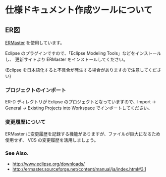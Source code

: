 仕様ドキュメント作成ツールについて
==================================

## ER図

[ERMaster](http://ermaster.sourceforge.net/index_ja.html) を使用しています。

Eclipse のプラグインですので、「Eclipse Modeling Tools」などをインストールし、 更新サイトより ERMaster をインストールしてください。

(Eclipse を日本語化すると不具合が発生する場合がありますので注意してください)

### プロジェクトのインポート

ER-D ディレクトリが Eclipse のプロジェクトとなっていますので、Import -> General -> Existing Projects into Workspace でインポートしてください。

### 変更履歴について

ERMaster に変更履歴を記録する機能がありますが、ファイルが巨大になるため使用せず、 VCS の変更履歴を活用しましょう。

### See Also.

* <http://www.eclipse.org/downloads/>
* <http://ermaster.sourceforge.net/content/manual/ja/index.html#3.1>
